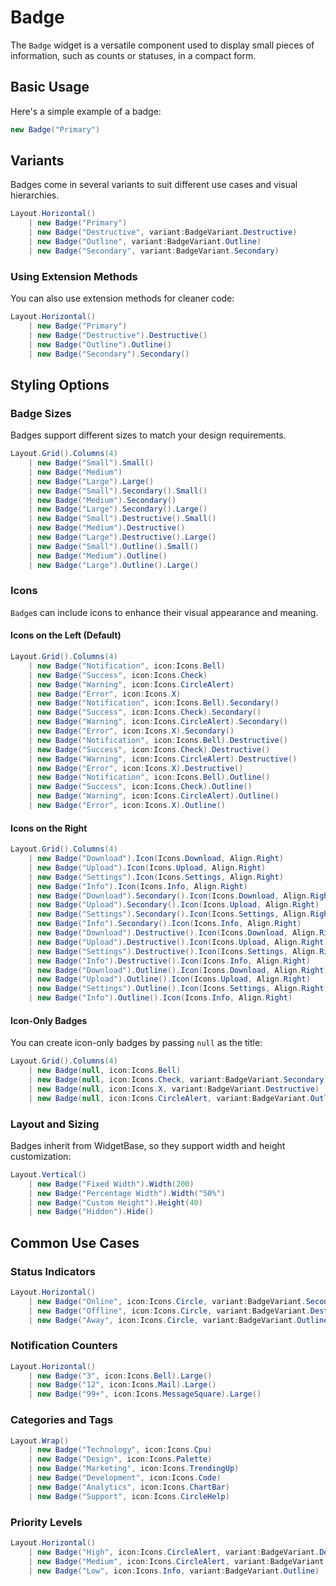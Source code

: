 ﻿---
prepare: |
  var client = this.UseService<IClientProvider>();
---

# Badge

<Ingress Text="Display small pieces of information like counts, statuses, or labels in compact, styled badges with various colors and variants." />

The `Badge` widget is a versatile component used to display small pieces of information, such as counts or statuses, in a compact form.

## Basic Usage

Here's a simple example of a badge:

```csharp demo-below ivy-bg
new Badge("Primary")
```

## Variants

Badges come in several variants to suit different use cases and visual hierarchies.

```csharp demo-tabs ivy-bg
Layout.Horizontal()
    | new Badge("Primary")
    | new Badge("Destructive", variant:BadgeVariant.Destructive)
    | new Badge("Outline", variant:BadgeVariant.Outline)
    | new Badge("Secondary", variant:BadgeVariant.Secondary)
```

### Using Extension Methods

You can also use extension methods for cleaner code:

```csharp demo-tabs ivy-bg
Layout.Horizontal()
    | new Badge("Primary")
    | new Badge("Destructive").Destructive()
    | new Badge("Outline").Outline()
    | new Badge("Secondary").Secondary()
```

## Styling Options

### Badge Sizes

Badges support different sizes to match your design requirements.

```csharp demo-tabs ivy-bg
Layout.Grid().Columns(4)
    | new Badge("Small").Small()
    | new Badge("Medium")
    | new Badge("Large").Large()
    | new Badge("Small").Secondary().Small()
    | new Badge("Medium").Secondary()
    | new Badge("Large").Secondary().Large()
    | new Badge("Small").Destructive().Small()
    | new Badge("Medium").Destructive()
    | new Badge("Large").Destructive().Large()
    | new Badge("Small").Outline().Small()
    | new Badge("Medium").Outline()
    | new Badge("Large").Outline().Large()
```

### Icons

`Badge`s can include icons to enhance their visual appearance and meaning.

#### Icons on the Left (Default)

```csharp demo-tabs ivy-bg
Layout.Grid().Columns(4)
    | new Badge("Notification", icon:Icons.Bell)
    | new Badge("Success", icon:Icons.Check)
    | new Badge("Warning", icon:Icons.CircleAlert)
    | new Badge("Error", icon:Icons.X)
    | new Badge("Notification", icon:Icons.Bell).Secondary()
    | new Badge("Success", icon:Icons.Check).Secondary()
    | new Badge("Warning", icon:Icons.CircleAlert).Secondary()
    | new Badge("Error", icon:Icons.X).Secondary()
    | new Badge("Notification", icon:Icons.Bell).Destructive()
    | new Badge("Success", icon:Icons.Check).Destructive()
    | new Badge("Warning", icon:Icons.CircleAlert).Destructive()
    | new Badge("Error", icon:Icons.X).Destructive()
    | new Badge("Notification", icon:Icons.Bell).Outline()
    | new Badge("Success", icon:Icons.Check).Outline()
    | new Badge("Warning", icon:Icons.CircleAlert).Outline()
    | new Badge("Error", icon:Icons.X).Outline()
```

#### Icons on the Right

```csharp demo-tabs ivy-bg
Layout.Grid().Columns(4)
    | new Badge("Download").Icon(Icons.Download, Align.Right)
    | new Badge("Upload").Icon(Icons.Upload, Align.Right)
    | new Badge("Settings").Icon(Icons.Settings, Align.Right)
    | new Badge("Info").Icon(Icons.Info, Align.Right)
    | new Badge("Download").Secondary().Icon(Icons.Download, Align.Right)
    | new Badge("Upload").Secondary().Icon(Icons.Upload, Align.Right)
    | new Badge("Settings").Secondary().Icon(Icons.Settings, Align.Right)
    | new Badge("Info").Secondary().Icon(Icons.Info, Align.Right)
    | new Badge("Download").Destructive().Icon(Icons.Download, Align.Right)
    | new Badge("Upload").Destructive().Icon(Icons.Upload, Align.Right)
    | new Badge("Settings").Destructive().Icon(Icons.Settings, Align.Right)
    | new Badge("Info").Destructive().Icon(Icons.Info, Align.Right)
    | new Badge("Download").Outline().Icon(Icons.Download, Align.Right)
    | new Badge("Upload").Outline().Icon(Icons.Upload, Align.Right)
    | new Badge("Settings").Outline().Icon(Icons.Settings, Align.Right)
    | new Badge("Info").Outline().Icon(Icons.Info, Align.Right)
```

#### Icon-Only Badges

You can create icon-only badges by passing `null` as the title:

```csharp demo-tabs ivy-bg
Layout.Grid().Columns(4)
    | new Badge(null, icon:Icons.Bell)
    | new Badge(null, icon:Icons.Check, variant:BadgeVariant.Secondary)
    | new Badge(null, icon:Icons.X, variant:BadgeVariant.Destructive)
    | new Badge(null, icon:Icons.CircleAlert, variant:BadgeVariant.Outline)
```

### Layout and Sizing

Badges inherit from WidgetBase, so they support width and height customization:

```csharp demo-tabs ivy-bg
Layout.Vertical()
    | new Badge("Fixed Width").Width(200)
    | new Badge("Percentage Width").Width("50%")
    | new Badge("Custom Height").Height(40)
    | new Badge("Hidden").Hide()
```

## Common Use Cases

### Status Indicators

```csharp demo-below
Layout.Horizontal()
    | new Badge("Online", icon:Icons.Circle, variant:BadgeVariant.Secondary)
    | new Badge("Offline", icon:Icons.Circle, variant:BadgeVariant.Destructive)
    | new Badge("Away", icon:Icons.Circle, variant:BadgeVariant.Outline)
```

### Notification Counters

```csharp demo-below ivy-bg
Layout.Horizontal()
    | new Badge("3", icon:Icons.Bell).Large()
    | new Badge("12", icon:Icons.Mail).Large()
    | new Badge("99+", icon:Icons.MessageSquare).Large()
```

### Categories and Tags

```csharp demo-below ivy-bg
Layout.Wrap()
    | new Badge("Technology", icon:Icons.Cpu)
    | new Badge("Design", icon:Icons.Palette)
    | new Badge("Marketing", icon:Icons.TrendingUp)
    | new Badge("Development", icon:Icons.Code)
    | new Badge("Analytics", icon:Icons.ChartBar)
    | new Badge("Support", icon:Icons.CircleHelp)
```

### Priority Levels

```csharp demo-below ivy-bg
Layout.Horizontal()
    | new Badge("High", icon:Icons.CircleAlert, variant:BadgeVariant.Destructive)
    | new Badge("Medium", icon:Icons.CircleAlert, variant:BadgeVariant.Secondary)
    | new Badge("Low", icon:Icons.Info, variant:BadgeVariant.Outline)
```

<WidgetDocs Type="Ivy.Badge" ExtensionTypes="Ivy.BadgeExtensions" SourceUrl="https://github.com/Ivy-Interactive/Ivy-Framework/blob/main/Ivy/Widgets/Badge.cs"/>